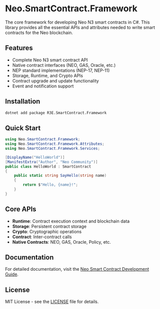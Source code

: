 # Neo.SmartContract.Framework

The core framework for developing Neo N3 smart contracts in C#. This library provides all the essential APIs and attributes needed to write smart contracts for the Neo blockchain.

## Features

- Complete Neo N3 smart contract API
- Native contract interfaces (NEO, GAS, Oracle, etc.)
- NEP standard implementations (NEP-17, NEP-11)
- Storage, Runtime, and Crypto APIs
- Contract upgrade and update functionality
- Event and notification support

## Installation

```bash
dotnet add package R3E.SmartContract.Framework
```

## Quick Start

```csharp
using Neo.SmartContract.Framework;
using Neo.SmartContract.Framework.Attributes;
using Neo.SmartContract.Framework.Services;

[DisplayName("HelloWorld")]
[ManifestExtra("Author", "Neo Community")]
public class HelloWorld : SmartContract
{
    public static string SayHello(string name)
    {
        return $"Hello, {name}!";
    }
}
```

## Core APIs

- **Runtime**: Contract execution context and blockchain data
- **Storage**: Persistent contract storage
- **Crypto**: Cryptographic operations
- **Contract**: Inter-contract calls
- **Native Contracts**: NEO, GAS, Oracle, Policy, etc.

## Documentation

For detailed documentation, visit the [Neo Smart Contract Development Guide](https://docs.neo.org/docs/n3/develop/write/basics).

## License

MIT License - see the [LICENSE](https://github.com/r3e-network/r3e-devpack-dotnet/blob/master/LICENSE) file for details.